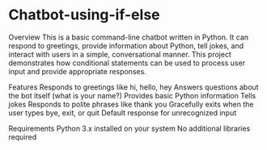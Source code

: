 # Chatbot-using-if-else

Overview
This is a basic command-line chatbot written in Python. It can respond to greetings, provide information about Python, tell jokes, and interact with users in a simple, conversational manner. This project demonstrates how conditional statements can be used to process user input and provide appropriate responses.

Features
Responds to greetings like hi, hello, hey
Answers questions about the bot itself (what is your name?)
Provides basic Python information
Tells jokes
Responds to polite phrases like thank you
Gracefully exits when the user types bye, exit, or quit
Default response for unrecognized input

Requirements
Python 3.x installed on your system
No additional libraries required
